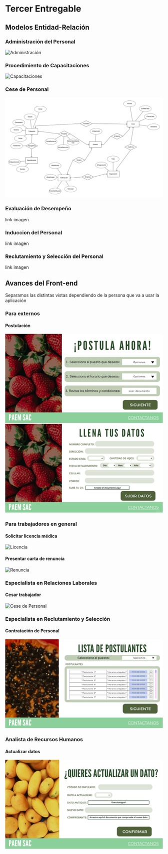 # Tercer Entregable
## Modelos Entidad-Relación
### Administración del Personal
![Administración](UMLS/Administración.png)
### Procedimiento de Capacitaciones
![Capacitaciones](https://github.com/EdisonLoky29/Grupo-2-DBD-24-1-/assets/164259064/55e43536-5b1b-4a90-bae4-610d71978b5d)
### Cese de Personal
![Cese](UMLS/UMLcese.png)
### Evaluación de Desempeño
link
imagen
### Induccion del Personal
link
imagen
### Reclutamiento y Selección del Personal
link
imagen
## Avances del Front-end
Separamos las distintas vistas dependiendo de la persona que va a usar la aplicación
### Para externos
#### Postulación
![Postulación 1](Front-End/postular1.png)
![Postulación 2](Front-End/postular2.png)
### Para trabajadores en general
#### Solicitar licencia médica
![Licencia](Front-End/licencia.png)
#### Presentar carta de renuncia
![Renuncia](Front-End/renuncia.png)
### Especialista en Relaciones Laborales
#### Cesar trabajador
![Cese de Personal](Front-End/cesar.png)
### Especialista en Reclutamiento y Selección
#### Contratación de Personal
![Contratación](Front-End/contratar.png)
### Analista de Recursos Humanos
#### Actualizar datos
![Actualización](Front-End/actualizar.png)

